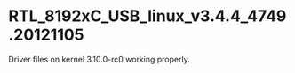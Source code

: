 RTL_8192xC_USB_linux_v3.4.4_4749.20121105
============

Driver files on kernel 3.10.0-rc0 working properly.